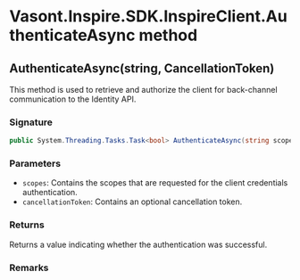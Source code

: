 # Vasont.Inspire.SDK.InspireClient.AuthenticateAsync method
## AuthenticateAsync(string, CancellationToken)
This method is used to retrieve and authorize the client for back-channel communication to the Identity API.

### Signature
```csharp
public System.Threading.Tasks.Task<bool> AuthenticateAsync(string scopes = "", CancellationToken cancellationToken = null)
```
### Parameters
- `scopes`: Contains the scopes that are requested for the client credentials authentication.
- `cancellationToken`: Contains an optional cancellation token.

### Returns
Returns a value indicating whether the authentication was successful.
### Remarks

